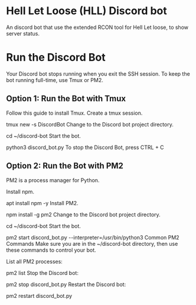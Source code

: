 
# Hell Let Loose (HLL) Discord bot  

An discord bot that use the extended RCON tool for Hell Let loose, to show server status.

# Run the Discord Bot
Your Discord bot stops running when you exit the SSH session. To keep the bot running full-time, use Tmux or PM2.

## Option 1: Run the Bot with Tmux
Follow this guide to install Tmux.
Create a tmux session.

tmux new -s DiscordBot
Change to the Discord bot project directory.

cd ~/discord-bot 
Start the bot.

python3 discord_bot.py
To stop the Discord Bot, press CTRL + C

## Option 2: Run the Bot with PM2
PM2 is a process manager for Python.

Install npm.

apt install npm -y 
Install PM2.

npm install -g pm2
Change to the Discord bot project directory.

cd ~/discord-bot 
Start the bot.

pm2 start discord_bot.py --interpreter=/usr/bin/python3
Common PM2 Commands
Make sure you are in the ~/discord-bot directory, then use these commands to control your bot.

List all PM2 processes:

pm2 list
Stop the Discord bot:

pm2 stop discord_bot.py
Restart the Discord bot:

pm2 restart discord_bot.py

